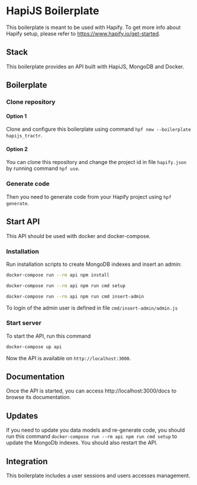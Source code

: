# HapiJS Boilerplate

This boilerplate is meant to be used with Hapify. To get more info about Hapify setup, please refer to https://www.hapify.io/get-started.

## Stack

This boilerplate provides an API built with HapiJS, MongoDB and Docker.

## Boilerplate

### Clone repository

#### Option 1

Clone and configure this boilerplate using command `hpf new --boilerplate hapijs_tractr`.

#### Option 2

You can clone this repository and change the project id in file `hapify.json` by running command `hpf use`.

### Generate code

Then you need to generate code from your Hapify project using `hpf generate`.

## Start API

This API should be used with docker and docker-compose.

### Installation

Run installation scripts to create MongoDB indexes and insert an admin:

```bash
docker-compose run --rm api npm install
```

```bash
docker-compose run --rm api npm run cmd setup
```

```bash
docker-compose run --rm api npm run cmd insert-admin
```

To login of the admin user is defined in file `cmd/insert-admin/admin.js`

### Start server

To start the API, run this command

```bash
docker-compose up api
```

Now the API is available on `http://localhost:3000`.

## Documentation

Once the API is started, you can access http://localhost:3000/docs to browse its documentation.

## Updates

If you need to update you data models and re-generate code, you should run this command `docker-compose run --rm api npm run cmd setup`
to update the MongoDb indexes.
You should also restart the API.

## Integration

This boilerplate includes a user sessions and users accesses management.
